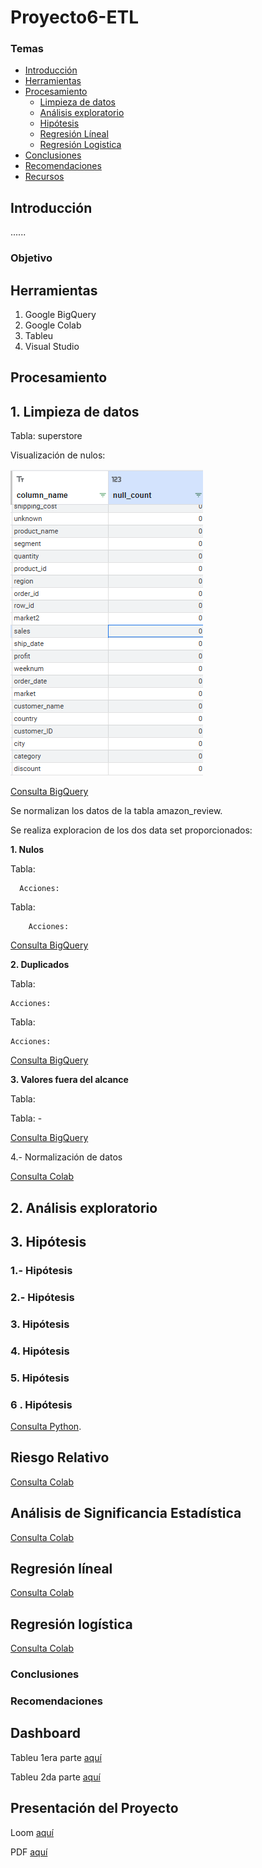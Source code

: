 # Proyecto6-ETL



### Temas

- [Introducción](#introducción)
- [Herramientas](#herramientas)
- [Procesamiento](#procesamiento)
  - [Limpieza de datos ](#limpieza_de_datos)
  - [Análisis exploratorio](#análisis_exploratorio)
  - [Hipótesis](#hipótesis)
  - [Regresión Líneal](#regresion_lineal)
  - [Regresión Logistica](#regresion_logistica)
- [Conclusiones](#Conclusiones)
- [Recomendaciones](#Recomendaciones)
- [Recursos](#Recursos)

## Introducción
......


### Objetivo


## **Herramientas**
  1. Google BigQuery
  2. Google Colab
  3. Tableu
  4. Visual Studio

## **Procesamiento**

## 1. Limpieza de datos 

Tabla: superstore

Visualización de nulos:

![alt text](Imagenes/Nulos.png)

[Consulta BigQuery](SQL/Nulos)


Se normalizan los datos de la tabla amazon_review.

Se realiza exploracion de los dos data set proporcionados:

**1. Nulos**

Tabla: 


      Acciones: 

Tabla: 



        Acciones: 
        
 
 [Consulta BigQuery](SQL/nulls)


**2. Duplicados**

Tabla:


    Acciones:
    

Tabla: 

    Acciones: 
    

[Consulta BigQuery](SQL/Duplicados_product)

**3. Valores fuera del alcance** 

Tabla: 

Tabla: - 

[Consulta BigQuery](SQL/FAlcance)

4.- Normalización de datos


[Consulta Colab](Colab/Proyecto4_Limpieza_Procesamiento.ipynb) 


## 2. Análisis exploratorio

## 3. Hipótesis

### 1.- Hipótesis 

### 2.- Hipótesis

### 3. Hipótesis 

### 4. Hipótesis 

### 5. Hipótesis 

### 6 . Hipótesis 

[Consulta Python](Colab/P4_AnalisisExploratorio.ipynb).

## Riesgo Relativo

 [Consulta Colab](Colab/P4_RiesgoRelativo.ipynb)

## **Análisis de Significancia Estadística**

 [Consulta Colab](Colab/P4_Significancia.ipynb)

## **Regresión líneal**


  [Consulta Colab](Colab/P4_RegresionLineal.ipynb)

## **Regresión logística**

  [Consulta Colab](Colab/P4_RegresionLogistica.ipynb)

### **Conclusiones**


### **Recomendaciones**



## **Dashboard**

Tableu 1era parte [aquí](https://public.tableau.com/app/profile/teresa.alejandra.martinez.vargas/viz/DataLab-amazon1/Dashboard1?publish=yes)

Tableu 2da parte [aquí](https://public.tableau.com/app/profile/teresa.alejandra.martinez.vargas/viz/DataLab-amazon/Dashboard2?publish=yes)

## Presentación del Proyecto 
Loom [aquí](https://www.loom.com/share/a60c807883a440969666e495dd5edefd?sid=874872a1-fdb7-49c8-86c0-182cfc36f778)

PDF [aquí](https://drive.google.com/file/d/1CUbB37qTPLpsM2heo-EqDjsKOdm8zJJI/view?usp=sharing)
